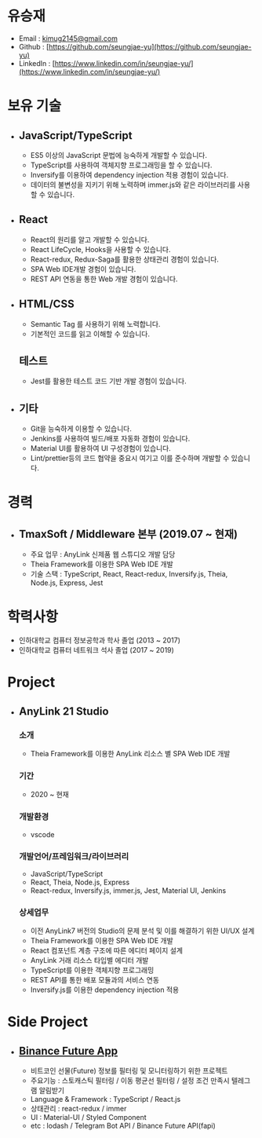 # 유승재

-   Email : kimug2145@gmail.com
-   Github : [https://github.com/seungjae-yu](https://github.com/seungjae-yu)
-   LinkedIn : [https://www.linkedin.com/in/seungjae-yu/](https://www.linkedin.com/in/seungjae-yu/)

# 보유 기술

-   ## JavaScript/TypeScript

    -   ES5 이상의 JavaScript 문법에 능숙하게 개발할 수 있습니다.
    -   TypeScript를 사용하여 객체지향 프로그래밍을 할 수 있습니다.
    -   Inversify를 이용하여 dependency injection 적용 경험이 있습니다.
    -   데이터의 불변성을 지키기 위해 노력하며 immer.js와 같은 라이브러리를 사용할 수 있습니다.

-   ## React

    -   React의 원리를 알고 개발할 수 있습니다.
    -   React LifeCycle, Hooks을 사용할 수 있습니다.
    -   React-redux, Redux-Saga를 활용한 상태관리 경험이 있습니다.
    -   SPA Web IDE개발 경험이 있습니다.
    -   REST API 연동을 통한 Web 개발 경험이 있습니다.

-   ## HTML/CSS

    -   Semantic Tag 를 사용하기 위해 노력합니다.
    -   기본적인 코드를 읽고 이해할 수 있습니다.

    ## 테스트

    -   Jest를 활용한 테스트 코드 기반 개발 경험이 있습니다.

-   ## 기타

    -   Git을 능숙하게 이용할 수 있습니다.
    -   Jenkins를 사용하여 빌드/배포 자동화 경험이 있습니다.
    -   Material UI를 활용하여 UI 구성경험이 있습니다.
    -   Lint/prettier등의 코드 협약을 중요시 여기고 이를 준수하며 개발할 수 있습니다.

# 경력

-   ## TmaxSoft / Middleware 본부 (2019.07 ~ 현재)
    -   주요 업무 : AnyLink 신제품 웹 스튜디오 개발 담당
    -   Theia Framework를 이용한 SPA Web IDE 개발
    -   기술 스택 : TypeScript, React, React-redux, Inversify.js, Theia, Node.js, Express, Jest

# 학력사항

-   인하대학교 컴퓨터 정보공학과 학사 졸업 (2013 ~ 2017)
-   인하대학교 컴퓨터 네트워크 석사 졸업 (2017 ~ 2019)

# Project

-   ## AnyLink 21 Studio
    ### 소개
    -   Theia Framework를 이용한 AnyLink 리소스 별 SPA Web IDE 개발
    ### 기간
    -   2020 ~ 현재
    ### 개발환경
    -   vscode
    ### 개발언어/프레임워크/라이브러리
    -   JavaScript/TypeScript
    -   React, Theia, Node.js, Express
    -   React-redux, Inversify.js, immer.js, Jest, Material UI, Jenkins
    ### 상세업무
    -   이전 AnyLink7 버전의 Studio의 문제 분석 및 이를 해결하기 위한 UI/UX 설계
    -   Theia Framework를 이용한 SPA Web IDE 개발
    -   React 컴포넌트 계층 구조에 따른 에디터 페이지 설계
    -   AnyLink 거래 리소스 타입별 에디터 개발
    -   TypeScript를 이용한 객체지향 프로그래밍
    -   REST API를 통한 배포 모듈과의 서비스 연동
    -   Inversify.js를 이용한 dependency injection 적용

# Side Project

-   ## [Binance Future App](https://github.com/seungjae-yu/Binance-Future-App)

    -   비트코인 선물(Future) 정보를 필터링 및 모니터링하기 위한 프로젝트
    -   주요기능 : 스토캐스틱 필터링 / 이동 평균선 필터링 / 설정 조건 만족시 텔레그램 알림받기
    -   Language & Framework : TypeScript / React.js
    -   상태관리 : react-redux / immer
    -   UI : Material-UI / Styled Component
    -   etc : lodash / Telegram Bot API / Binance Future API(fapi)

